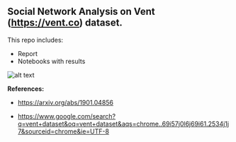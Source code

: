 ## Social Network Analysis on Vent (https://vent.co) dataset.

This repo includes:
- Report
- Notebooks with results

![alt text](https://www.vent.co/vassets/img/vent_white.png)

**References:** 

- https://arxiv.org/abs/1901.04856

- https://www.google.com/search?q=vent+dataset&oq=vent+dataset&aqs=chrome..69i57j0l6j69i61.2534j1j7&sourceid=chrome&ie=UTF-8
